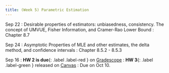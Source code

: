 ```yaml
---
title: (Week 5) Parametric Estimation
---
```


Sep 22
: Desirable properties of estimators: unbiasedness, consistency. The concept of UMVUE, Fisher Information, and Cramer-Rao Lower Bound 
  : Chapter 8.7

Sep 24
: Asymptotic Properties of MLE and other estimates, the delta method, and confidence intervals
  : Chapter 8.5.2 - 8.5.3
  
Sep 16
: **HW 2 is due**{: .label .label-red } on [Gradescope](https://www.gradescope.com/courses/1094791)
: **HW 3**{: .label .label-green } released on [Canvas](https://umich.instructure.com/courses/797194)
  : Due on Oct 10.
